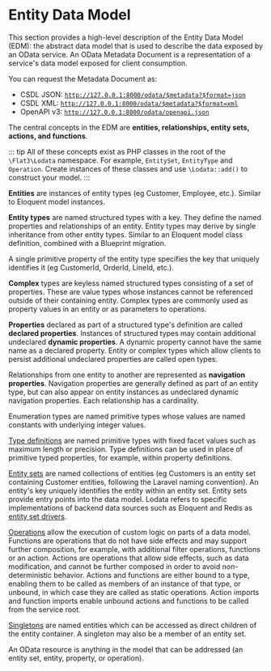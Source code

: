 # Entity Data Model

This section provides a high-level description of the Entity Data Model (EDM): the abstract data model that is used to
describe the data exposed by an OData service. An OData Metadata Document is a representation of a service's data model
exposed for client consumption.

You can request the Metadata Document as:
- CSDL JSON:
  [`http://127.0.0.1:8000/odata/$metadata?$format=json`](http://127.0.0.1:8000/odata/$metadata?$format=json)
- CSDL XML:
  [`http://127.0.0.1:8000/odata/$metadata?$format=xml`](http://127.0.0.1:8000/odata/$metadata?$format=xml)
- OpenAPI v3:
  [`http://127.0.0.1:8000/odata/openapi.json`](http://127.0.0.1:8000/odata/openapi.json)

The central concepts in the EDM are **entities, relationships, entity sets, actions, and functions**.

::: tip
All of these concepts exist as PHP classes in the root of the `\Flat3\Lodata` namespace. For example,
`EntitySet`, `EntityType` and `Operation`. Create instances of these
classes and use `\Lodata::add()` to construct your model.
:::

**Entities** are instances of entity types (eg Customer, Employee, etc.). Similar to Eloquent model instances.

**Entity types** are named structured types with a key. They define the named properties and relationships of an entity.
Entity types may derive by single inheritance from other entity types. Similar to an Eloquent model class definition,
combined with a Blueprint migration.

A single primitive property of the entity type specifies the key that uniquely identifies it
(eg CustomerId, OrderId, LineId, etc.).

**Complex** types are keyless named structured types consisting of a set of properties. These are value types whose instances
cannot be referenced outside of their containing entity. Complex types are commonly used as property values in an entity
or as parameters to operations.

**Properties** declared as part of a structured type's definition are called **declared properties**. Instances of structured
types may contain additional undeclared **dynamic properties**. A dynamic property cannot have the same name as a declared
property. Entity or complex types which allow clients to persist additional undeclared properties are called open types.

Relationships from one entity to another are represented as **navigation properties**. Navigation properties are generally
defined as part of an entity type, but can also appear on entity instances as undeclared dynamic navigation properties.
Each relationship has a cardinality.

Enumeration types are named primitive types whose values are named constants with underlying integer values.

[Type definitions](./types.md) are named primitive types with fixed facet values such as maximum length or precision. Type definitions
can be used in place of primitive typed properties, for example, within property definitions.

[Entity sets](./drivers/README.md) are named collections of entities (eg Customers is an entity set containing Customer entities, following
the Laravel naming convention). An
entity's key uniquely identifies the entity within an entity set. 
Entity sets provide
entry points into the data model. Lodata refers to specific implementations of backend data sources such as Eloquent and Redis as
[entity set drivers](./drivers/README.md).

[Operations](./operations.md) allow the execution of custom logic on parts of a data model. Functions are operations that do not have
side effects and may support further composition, for example, with additional filter operations, functions or an
action. Actions are operations that allow side effects, such as data modification, and cannot be further composed in
order to avoid non-deterministic behavior. Actions and functions are either bound to a type, enabling them to be
called as members of an instance of that type, or unbound, in which case they are called as static operations.
Action imports and function imports enable unbound actions and functions to be called from the service root.

[Singletons](./singletons.md) are named entities which can be accessed as direct children of the entity container. A singleton may also
be a member of an entity set.

An OData resource is anything in the model that can be addressed (an entity set, entity, property, or operation).